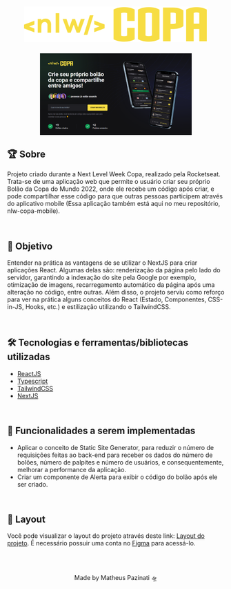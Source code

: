 <h1 align="center">
    <img src="./src/assets/logo.svg">
</h1>
<div align="center">
  <img align="center" src="./public/app-banner.png" width="70%">
</div>
<h2>🏆 Sobre</h2>
<p>Projeto criado durante a Next Level Week Copa, realizado pela Rocketseat. Trata-se de uma aplicação web que permite o usuário criar seu próprio Bolão da Copa do Mundo 2022, onde ele recebe um código após criar, e pode compartilhar esse código para que outras pessoas participem através do aplicativo mobile (Essa aplicação também está aqui no meu repositório, nlw-copa-mobile).</p>
<br>
<h2>🎯 Objetivo</h2>
<p>Entender na prática as vantagens de se utilizar o NextJS para criar aplicações React. Algumas delas são: renderização da página pelo lado do servidor, garantindo a indexação do site pela Google por exemplo, otimização de imagens, recarregamento automático da página após uma alteração no código, entre outras. Além disso, o projeto serviu como reforço para ver na prática alguns conceitos do React (Estado, Componentes, CSS-in-JS, Hooks, etc.) e estilização utilizando o TailwindCSS.</p>
<br>
<h2>🛠️ Tecnologias e ferramentas/bibliotecas utilizadas</h2>
<ul>
  <li><a href="https://pt-br.reactjs.org/">ReactJS</a></li>
  <li><a href="https://www.typescriptlang.org/">Typescript</a></li>
  <li><a href="https://tailwindcss.com/">TailwindCSS</a></li>
  <li><a href="https://nextjs.org/">NextJS</a></li>
</ul>
<br>
<h2>📌 Funcionalidades a serem implementadas</h2>
<ul>
  <li>Aplicar o conceito de Static Site Generator, para reduzir o número de requisições feitas ao back-end para receber os dados do número de bolões, número de palpites e número de usuários, e consequentemente, melhorar a performance da aplicação.</li>
  <li>Criar um componente de Alerta para exibir o código do bolão após ele ser criado.</li>
</ul>
<br>
<h2>🔖 Layout</h2>
<p>Você pode visualizar o layout do projeto através deste link: <a href="https://www.figma.com/file/45PiOwQmjTP7v3m6I1jFFc/Bol%C3%A3o-da-Copa-(Community)?node-id=0%3A1&t=nlajp8XG2BGXZZx7-1">Layout do projeto</a>. É necessário possuir uma conta no <a href="https://figma.com">Figma</a> para acessá-lo.</p>
<br>
<br>
<p align="center">Made by Matheus Pazinati 🛸</p>